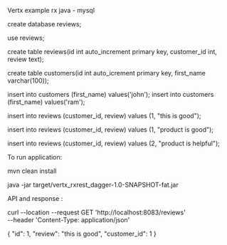 Vertx example rx java - mysql

create database reviews;

use reviews;

create table reviews(id int auto_increment primary key, customer_id int, review text);

create table customers(id int auto_icrement primary key, first_name varchar(100));

insert into customers (first_name) values('john');
insert into customers (first_name) values('ram');

insert into reviews (customer_id, review) values (1, "this is good");

insert into reviews (customer_id, review) values (1, "product is good");

insert into reviews (customer_id, review) values (2, "product is helpful");


To run application:

mvn clean install


java -jar target/vertx_rxrest_dagger-1.0-SNAPSHOT-fat.jar 

API and response : 

curl --location --request GET 'http://localhost:8083/reviews' \
--header 'Content-Type: application/json'

{
"id": 1,
"review": "this is good",
"customer_id": 1
}